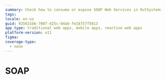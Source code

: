 ```yaml
---
summary: Check how to consume or expose SOAP Web Services in OutSystems.
tags:
locale: en-us
guid: 935631b6-7007-425c-84ab-fe18757f5613
app_type: traditional web apps, mobile apps, reactive web apps
platform-version: o11
figma:
coverage-type:
  - none
---
```


# SOAP
